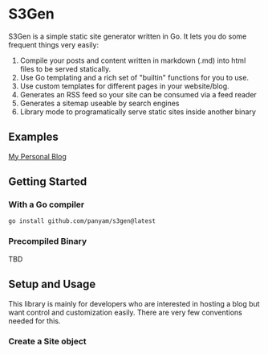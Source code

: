 # S3Gen

S3Gen is a simple static site generator written in Go.  It lets you do some frequent things very easily:

1. Compile your posts and content written in markdown (.md) into html files to be served statically.
2. Use Go templating and a rich set of "builtin" functions for you to use.
3. Use custom templates for different pages in your website/blog.
4. Generates an RSS feed so your site can be consumed via a feed reader
5. Generates a sitemap useable by search engines
6. Library mode to programatically serve static sites inside another binary

## Examples

[My Personal Blog](https://buildmage.com)

## Getting Started

### With a Go compiler

```
go install github.com/panyam/s3gen@latest
```

### Precompiled Binary

TBD

## Setup and Usage

This library is mainly for developers who are interested in hosting a blog but want control and customization easily.  There are very few conventions needed for this.

### Create a Site object


